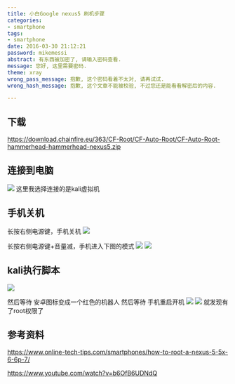 ```yaml
---
title: 小白Google nexus5 刷机步骤
categories:
- smartphone
tags:
- smartphone
date: 2016-03-30 21:12:21
password: mikemessi
abstract: 有东西被加密了, 请输入密码查看.
message: 您好, 这里需要密码.
theme: xray
wrong_pass_message: 抱歉, 这个密码看着不太对, 请再试试.
wrong_hash_message: 抱歉, 这个文章不能被校验, 不过您还是能看看解密后的内容.

---
```


## 下载
https://download.chainfire.eu/363/CF-Root/CF-Auto-Root/CF-Auto-Root-hammerhead-hammerhead-nexus5.zip

## 连接到电脑
![](https://raw.githubusercontent.com/Whale3070/Whale3070.github.io/master/images/05-15-11/4.PNG)
这里我选择连接的是kali虚拟机

## 手机关机
长按右侧电源键，手机关机
![](https://raw.githubusercontent.com/Whale3070/Whale3070.github.io/master/images/05-15-11/6.jpg)

长按右侧电源键+音量减，手机进入下图的模式
![](https://raw.githubusercontent.com/Whale3070/Whale3070.github.io/master/images/05-15-11/5.jpg)
![](https://raw.githubusercontent.com/Whale3070/Whale3070.github.io/master/images/05-15-11/7.jpg)

## kali执行脚本
![](https://raw.githubusercontent.com/Whale3070/Whale3070.github.io/master/images/05-15-11/5.png)

然后等待
安卓图标变成一个红色的机器人
然后等待
手机重启开机
![](https://raw.githubusercontent.com/Whale3070/Whale3070.github.io/master/images/05-15-11/8.jpg)
![](https://raw.githubusercontent.com/Whale3070/Whale3070.github.io/master/images/05-15-11/9.jpg)
就发现有了root权限了

## 参考资料
https://www.online-tech-tips.com/smartphones/how-to-root-a-nexus-5-5x-6-6p-7/

https://www.youtube.com/watch?v=b6OfB6UDNdQ

